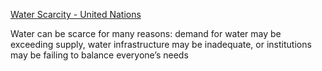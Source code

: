 
[Water Scarcity - United Nations](https://www.unwater.org/water-facts/water-scarcity)

Water can be scarce for many reasons: demand for water may be exceeding supply, water infrastructure may be inadequate, or institutions may be failing to balance everyone’s needs

